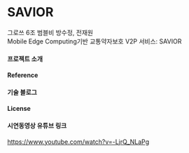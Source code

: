 # SAVIOR
그로쓰 6조 범블비 방수정, 전재원   
Mobile Edge Computing기반 교통약자보호 V2P 서비스: SAVIOR

#### 프로젝트 소개

#### Reference

#### 기술 블로그

#### License

#### 시연동영상 유튜브 링크
https://www.youtube.com/watch?v=-LjrQ_NLaPg

